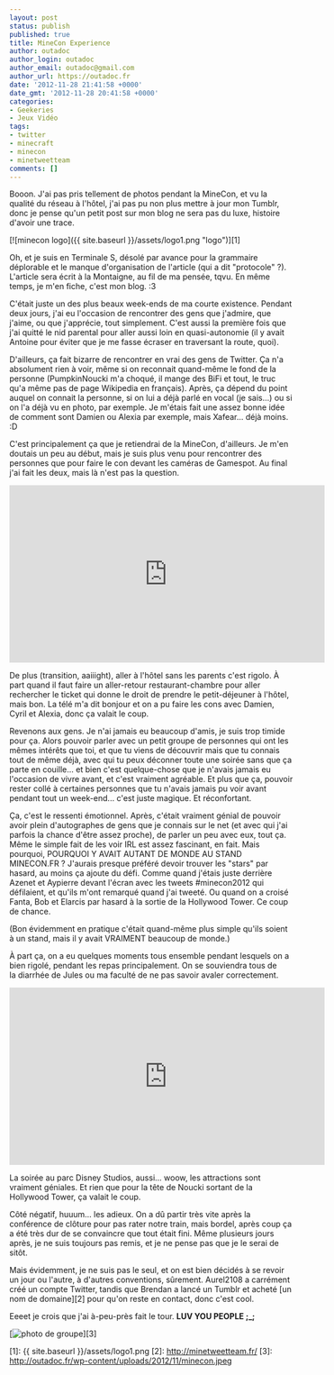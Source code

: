 ```yaml
---
layout: post
status: publish
published: true
title: MineCon Experience
author: outadoc
author_login: outadoc
author_email: outadoc@gmail.com
author_url: https://outadoc.fr
date: '2012-11-28 21:41:58 +0000'
date_gmt: '2012-11-28 20:41:58 +0000'
categories:
- Geekeries
- Jeux Vidéo
tags:
- twitter
- minecraft
- minecon
- minetweetteam
comments: []
---
```

Booon. J'ai pas pris tellement de photos pendant la MineCon, et vu la qualité du réseau à l'hôtel, j'ai pas pu non plus mettre à jour mon Tumblr, donc je pense qu'un petit post sur mon blog ne sera pas du luxe, histoire d'avoir une trace.

[![minecon logo]({{ site.baseurl }}/assets/logo1.png "logo")][1]

Oh, et je suis en Terminale S, désolé par avance pour la grammaire déplorable et le manque d'organisation de l'article (qui a dit "protocole" ?). L'article sera écrit à la Montaigne, au fil de ma pensée, tqvu. En même temps, je m'en fiche, c'est mon blog. :3

C'était juste un des plus beaux week-ends de ma courte existence. Pendant deux jours, j'ai eu l'occasion de rencontrer des gens que j'admire, que j'aime, ou que j'apprécie, tout simplement. C'est aussi la première fois que j'ai quitté le nid parental pour aller aussi loin en quasi-autonomie (il y avait Antoine pour éviter que je me fasse écraser en traversant la route, quoi).

D'ailleurs, ça fait bizarre de rencontrer en vrai des gens de Twitter. Ça n'a absolument rien à voir, même si on reconnait quand-même le fond de la personne (PumpkinNoucki m'a choqué, il mange des BiFi et tout, le truc qu'a même pas de page Wikipedia en français). Après, ça dépend du point auquel on connait la personne, si on lui a déjà parlé en vocal (je sais...) ou si on l'a déjà vu en photo, par exemple. Je m'étais fait une assez bonne idée de comment sont Damien ou Alexia par exemple, mais Xafear... déjà moins. :D

C'est principalement ça que je retiendrai de la MineCon, d'ailleurs. Je m'en doutais un peu au début, mais je suis plus venu pour rencontrer des personnes que pour faire le con devant les caméras de Gamespot. Au final j'ai fait les deux, mais là n'est pas la question.

<iframe src="http://www.youtube.com/embed/wG7yUhwX_2Q" frameborder="0" width="560" height="315"></iframe>

De plus (transition, aaiiight), aller à l'hôtel sans les parents c'est rigolo. À part quand il faut faire un aller-retour restaurant-chambre pour aller rechercher le ticket qui donne le droit de prendre le petit-déjeuner à l'hôtel, mais bon. La télé m'a dit bonjour et on a pu faire les cons avec Damien, Cyril et Alexia, donc ça valait le coup.

Revenons aux gens. Je n'ai jamais eu beaucoup d'amis, je suis trop timide pour ça. Alors pouvoir parler avec un petit groupe de personnes qui ont les mêmes intérêts que toi, et que tu viens de découvrir mais que tu connais tout de même déjà, avec qui tu peux déconner toute une soirée sans que ça parte en couille... et bien c'est quelque-chose que je n'avais jamais eu l'occasion de vivre avant, et c'est vraiment agréable. Et plus que ça, pouvoir rester collé à certaines personnes que tu n'avais jamais pu voir avant pendant tout un week-end... c'est juste magique. Et réconfortant.

Ça, c'est le ressenti émotionnel. Après, c'était vraiment génial de pouvoir avoir plein d'autographes de gens que je connais sur le net (et avec qui j'ai parfois la chance d'être assez proche), de parler un peu avec eux, tout ça. Même le simple fait de les voir IRL est assez fascinant, en fait. Mais pourquoi, POURQUOI Y AVAIT AUTANT DE MONDE AU STAND MINECON.FR ? J'aurais presque préféré devoir trouver les "stars" par hasard, au moins ça ajoute du défi. Comme quand j'étais juste derrière Azenet et Aypierre devant l'écran avec les tweets #minecon2012 qui défilaient, et qu'ils m'ont remarqué quand j'ai tweeté. Ou quand on a croisé Fanta, Bob et Elarcis par hasard à la sortie de la Hollywood Tower. Ce coup de chance.

(Bon évidemment en pratique c'était quand-même plus simple qu'ils soient à un stand, mais il y avait VRAIMENT beaucoup de monde.)

À part ça, on a eu quelques moments tous ensemble pendant lesquels on a bien rigolé, pendant les repas principalement. On se souviendra tous de la diarrhée de Jules ou ma faculté de ne pas savoir avaler correctement.

<iframe src="http://www.youtube.com/embed/0YCYAR-EqEQ" frameborder="0" width="560" height="315"></iframe>

La soirée au parc Disney Studios, aussi... woow, les attractions sont vraiment géniales. Et rien que pour la tête de Noucki sortant de la Hollywood Tower, ça valait le coup.

Côté négatif, huuum... les adieux. On a dû partir très vite après la conférence de clôture pour pas rater notre train, mais bordel, après coup ça a été très dur de se convaincre que tout était fini. Même plusieurs jours après, je ne suis toujours pas remis, et je ne pense pas que je le serai de sitôt.

Mais évidemment, je ne suis pas le seul, et on est bien décidés à se revoir un jour ou l'autre, à d'autres conventions, sûrement. Aurel2108 a carrément créé un compte Twitter, tandis que Brendan a lancé un Tumblr et acheté [un nom de domaine][2] pour qu'on reste en contact, donc c'est cool.

Eeeet je crois que j'ai à-peu-près fait le tour. **LUV YOU PEOPLE ;\_;**

[![photo de groupe](http://outadoc.fr/wp-content/uploads/2012/11/minecon-1024x680.jpeg "minecon")][3]

[1]: {{ site.baseurl }}/assets/logo1.png
[2]: http://minetweetteam.fr/
[3]: http://outadoc.fr/wp-content/uploads/2012/11/minecon.jpeg
